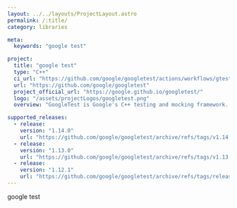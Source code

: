 ```yaml
---
layout: ../../layouts/ProjectLayout.astro
permalink: /:title/
category: libraries

meta:
  keywords: "google test"

project:
  title: "google test"
  type: "C++"
  ci_url: "https://github.com/google/googletest/actions/workflows/gtest-ci.yml"
  url: "https://github.com/google/googletest"
  project_official_url: "https://google.github.io/googletest/"
  logo: "/assets/projectLogos/googletest.png"
  overview: "GoogleTest is Google's C++ testing and mocking framework. "

supported_releases:
  - release:
    version: "1.14.0"
    url: "https://github.com/google/googletest/archive/refs/tags/v1.14.0.tar.gz"
  - release:
    version: "1.13.0"
    url: "https://github.com/google/googletest/archive/refs/tags/v1.13.0.tar.gz"
  - release:
    version: "1.12.1"
    url: "https://github.com/google/googletest/archive/refs/tags/release-1.12.1.tar.gz"
---
```


<p>google test</p>
